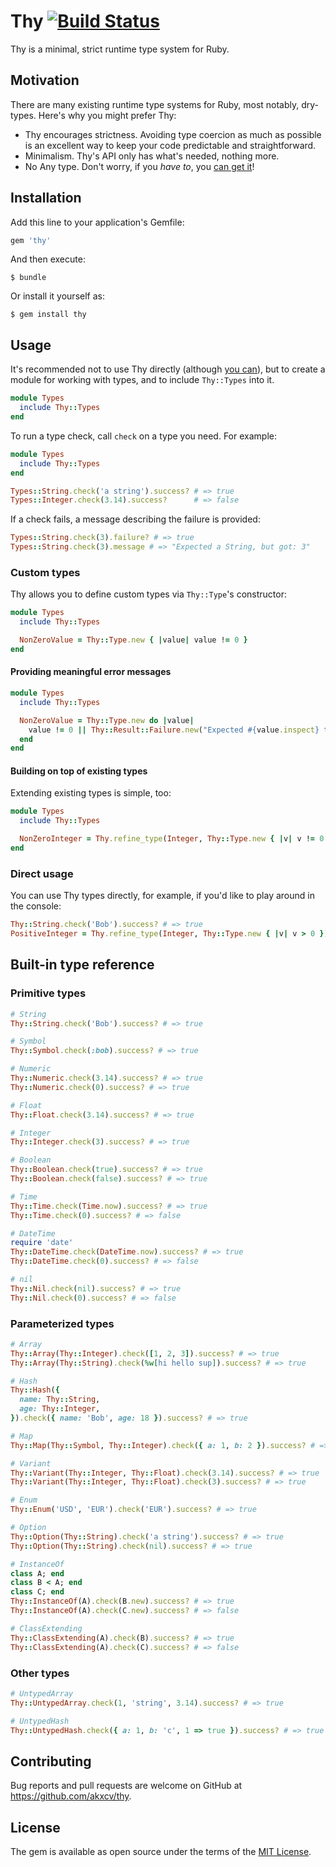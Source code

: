 # Thy [![Build Status](https://travis-ci.org/akxcv/thy.svg?branch=master)](https://travis-ci.org/akxcv/thy)

Thy is a minimal, strict runtime type system for Ruby.

## Motivation

There are many existing runtime type systems for Ruby, most notably, dry-types. Here's why you might
prefer Thy:

- Thy encourages strictness. Avoiding type coercion as much as possible is an excellent way to keep
your code predictable and straightforward.
- Minimalism. Thy's API only has what's needed, nothing more.
- No Any type. Don't worry, if you *have to*, you [can get it](#custom-types)!

## Installation

Add this line to your application's Gemfile:

```ruby
gem 'thy'
```

And then execute:

    $ bundle

Or install it yourself as:

    $ gem install thy

## Usage

It's recommended not to use Thy directly (although [you can](#direct-usage)), but to create a module
for working with types, and to include `Thy::Types` into it.

```ruby
module Types
  include Thy::Types
end
```

To run a type check, call `check` on a type you need. For example:

```ruby
module Types
  include Thy::Types
end

Types::String.check('a string').success? # => true
Types::Integer.check(3.14).success?      # => false
```

If a check fails, a message describing the failure is provided:

```ruby
Types::String.check(3).failure? # => true
Types::String.check(3).message # => "Expected a String, but got: 3"
```

### Custom types

Thy allows you to define custom types via `Thy::Type`'s constructor:

```ruby
module Types
  include Thy::Types

  NonZeroValue = Thy::Type.new { |value| value != 0 }
end
```

#### Providing meaningful error messages

```ruby
module Types
  include Thy::Types

  NonZeroValue = Thy::Type.new do |value|
    value != 0 || Thy::Result::Failure.new("Expected #{value.inspect} to be nonzero")
  end
end
```

#### Building on top of existing types

Extending existing types is simple, too:

```ruby
module Types
  include Thy::Types

  NonZeroInteger = Thy.refine_type(Integer, Thy::Type.new { |v| v != 0 })
end
```

### Direct usage

You can use Thy types directly, for example, if you'd like to play around in the console:

```ruby
Thy::String.check('Bob').success? # => true
PositiveInteger = Thy.refine_type(Integer, Thy::Type.new { |v| v > 0 })
```

## Built-in type reference

### Primitive types

```ruby
# String
Thy::String.check('Bob').success? # => true

# Symbol
Thy::Symbol.check(:bob).success? # => true

# Numeric
Thy::Numeric.check(3.14).success? # => true
Thy::Numeric.check(0).success? # => true

# Float
Thy::Float.check(3.14).success? # => true

# Integer
Thy::Integer.check(3).success? # => true

# Boolean
Thy::Boolean.check(true).success? # => true
Thy::Boolean.check(false).success? # => true

# Time
Thy::Time.check(Time.now).success? # => true
Thy::Time.check(0).success? # => false

# DateTime
require 'date'
Thy::DateTime.check(DateTime.now).success? # => true
Thy::DateTime.check(0).success? # => false

# nil
Thy::Nil.check(nil).success? # => true
Thy::Nil.check(0).success? # => false
```

### Parameterized types

```ruby
# Array
Thy::Array(Thy::Integer).check([1, 2, 3]).success? # => true
Thy::Array(Thy::String).check(%w[hi hello sup]).success? # => true

# Hash
Thy::Hash({
  name: Thy::String,
  age: Thy::Integer,
}).check({ name: 'Bob', age: 18 }).success? # => true

# Map
Thy::Map(Thy::Symbol, Thy::Integer).check({ a: 1, b: 2 }).success? # => true

# Variant
Thy::Variant(Thy::Integer, Thy::Float).check(3.14).success? # => true
Thy::Variant(Thy::Integer, Thy::Float).check(3).success? # => true

# Enum
Thy::Enum('USD', 'EUR').check('EUR').success? # => true

# Option
Thy::Option(Thy::String).check('a string').success? # => true
Thy::Option(Thy::String).check(nil).success? # => true

# InstanceOf
class A; end
class B < A; end
class C; end
Thy::InstanceOf(A).check(B.new).success? # => true
Thy::InstanceOf(A).check(C.new).success? # => false

# ClassExtending
Thy::ClassExtending(A).check(B).success? # => true
Thy::ClassExtending(A).check(C).success? # => false
```

### Other types

```ruby
# UntypedArray
Thy::UntypedArray.check(1, 'string', 3.14).success? # => true

# UntypedHash
Thy::UntypedHash.check({ a: 1, b: 'c', 1 => true }).success? # => true
```

## Contributing

Bug reports and pull requests are welcome on GitHub at https://github.com/akxcv/thy.

## License

The gem is available as open source under the terms of the [MIT License](https://opensource.org/licenses/MIT).
